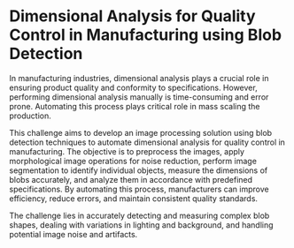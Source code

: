 # Dimensional Analysis for Quality Control in Manufacturing using Blob Detection

In manufacturing industries, dimensional analysis plays a crucial role in ensuring product quality and conformity to specifications. However, performing dimensional analysis manually is time-consuming and error prone. Automating this process plays critical role in mass scaling the production.  

This challenge aims to develop an image processing solution using blob detection techniques to automate dimensional analysis for quality control in manufacturing. The objective is to preprocess the images, apply morphological image operations for noise reduction, perform image segmentation to identify individual objects, measure the dimensions of blobs accurately, and analyze them in accordance with predefined specifications. By automating this process, manufacturers can improve efficiency, reduce errors, and maintain consistent quality standards.   

The challenge lies in accurately detecting and measuring complex blob shapes, dealing with variations in lighting and background, and handling potential image noise and artifacts.

